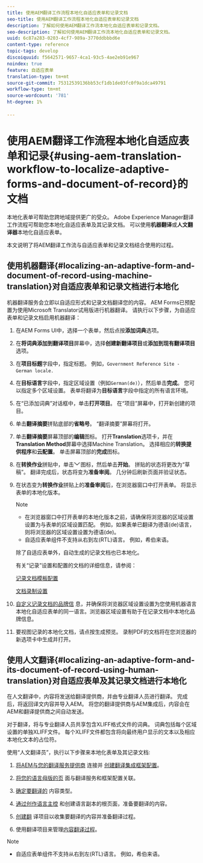 ```yaml
---
title: 使用AEM翻译工作流程本地化自适应表单和记录文档
seo-title: 使用AEM翻译工作流程本地化自适应表单和记录文档
description: 了解如何使用AEM翻译工作流本地化自适应表单和记录文档。
seo-description: 了解如何使用AEM翻译工作流本地化自适应表单和记录文档。
uuid: 6c87a283-0203-4cf7-989a-3770ddbbbd6e
content-type: reference
topic-tags: develop
discoiquuid: f5642571-9657-4ca1-93c5-4ae2eb91e967
noindex: true
feature: 自适应表单
translation-type: tm+mt
source-git-commit: 75312539136bb53cf1db1de03fc0f9a1dca49791
workflow-type: tm+mt
source-wordcount: '781'
ht-degree: 1%

---
```



# 使用AEM翻译工作流程本地化自适应表单和记录{#using-aem-translation-workflow-to-localize-adaptive-forms-and-document-of-record}的文档

本地化表单可帮助您跨地域提供更广的受众。 Adobe Experience Manager翻译工作流程可帮助您本地化自适应表单及其记录文档。 可以使用&#x200B;**机器翻译**&#x200B;或&#x200B;**人文翻译器**&#x200B;本地化自适应表单。

本文说明了将AEM翻译工作流与自适应表单和记录文档结合使用的过程。

## 使用机器翻译{#localizing-an-adaptive-form-and-document-of-record-using-machine-translation}对自适应表单和记录文档进行本地化

机器翻译服务会立即以自适应形式和记录文档翻译您的内容。 AEM Forms已预配置为使用Microsoft Translator试用版进行机器翻译。 请执行以下步骤，为自适应表单和记录文档启用机器翻译：

1. 在AEM Forms UI中，选择一个表单，然后点按&#x200B;**添加词典**&#x200B;选项。
1. 在&#x200B;**将词典添加到翻译项目**&#x200B;屏幕中，选择&#x200B;**创建新翻译项目**&#x200B;或&#x200B;**添加到现有翻译项目**&#x200B;选项。
1. 在&#x200B;**项目标题**&#x200B;字段中，指定标题。 例如，`Government Reference Site - German locale.`
1. 在&#x200B;**目标语言**&#x200B;字段中，指定区域设置（例如`German(de)`），然后单击&#x200B;**完成**。 您可以指定多个区域设置。 表单将翻译为&#x200B;**目标语言**&#x200B;字段中指定的所有语言环境。
1. 在“已添加词典”对话框中，单击&#x200B;**打开项目**。 在“项目”屏幕中，打开新创建的项目。
1. 单击&#x200B;**翻译摘要**&#x200B;拼贴底部的&#x200B;**省略号**。 “翻译摘要”屏幕将打开。
1. 单击&#x200B;**翻译摘要**&#x200B;屏幕顶部的&#x200B;**编辑**&#x200B;图标。 打开&#x200B;**Translation**&#x200B;选项卡，并在&#x200B;**Translation Method**&#x200B;屏幕中选择Machine Translation。 选择相应的&#x200B;**转换提供程序**&#x200B;和&#x200B;**云配置**。 单击屏幕顶部的&#x200B;**完成**&#x200B;图标。
1. 在&#x200B;**转换作业**&#x200B;拼贴中，单击![aem62forms_downarrow](assets/aem62forms_downarrow.png)图标，然后单击&#x200B;**开始**。 拼贴的状态将更改为“草稿”。 翻译完成后，状态将变为&#x200B;**准备审阅**。 几分钟后刷新页面并验证状态。
1. 在状态变为&#x200B;**转换作业**&#x200B;拼贴上的&#x200B;**准备审阅**&#x200B;后，在浏览器窗口中打开表单。 将显示表单的本地化版本。

   >[!NOTE]
   >
   >* 在浏览器窗口中打开表单的本地化版本之前，请确保将浏览器的区域设置设置为与表单的区域设置匹配。 例如，如果表单已翻译为德语(de)语言，则将浏览器的区域设置设置为德语(de)。
   >* 自适应表单组件不支持从右到左(RTL)语言。 例如，希伯来语。


   除了自适应表单外，自动生成的记录文档也已本地化。

   有关“记录”设置和配置的文档的详细信息，请参阅：

   [记录文档模板配置](/help/forms/using/generate-document-of-record-for-non-xfa-based-adaptive-forms.md#p-document-of-record-template-configuration-p)

   [文档录制设置](/help/forms/using/generate-document-of-record-for-non-xfa-based-adaptive-forms.md#p-document-of-record-settings-p)

1. [自定义记录文档的品牌信](/help/forms/using/generate-document-of-record-for-non-xfa-based-adaptive-forms.md) 息，并确保将浏览器区域设置设置为您使用机器语言本地化自适应表单的同一语言。浏览器区域设置有助于在记录文档中本地化品牌信息。
1. 要视图记录的本地化文档，请点按生成预览。 录制PDF的文档将在您浏览器的新选项卡中生成并打开。

## 使用人文翻译{#localizing-an-adaptive-form-and-its-document-of-record-using-human-translation}对自适应表单及其记录文档进行本地化

在人文翻译中，内容将发送给翻译提供商，并由专业翻译人员进行翻译。 完成后，将返回译文内容并导入AEM。 将您的翻译提供商与AEM集成后，内容会在AEM和翻译提供商之间自动发送。

对于翻译，将与专业翻译人员共享包含XLIFF格式文件的词典。 词典包括每个区域设置的单独XLIFF文件。 每个XLIFF文件都包含将向最终用户显示的文本以及相应本地化文本的占位符。

使用“人文翻译员”，执行以下步骤来本地化表单及其记录文档:

1. [将AEM与您的翻译服务提供商](/help/sites-administering/tc-tic.md) 连接并 [创建翻译集成框架配置](/help/sites-administering/tc-tic.md)。

1. [将您的语言母版的页](/help/sites-administering/tc-tic.md) 面与翻译服务和框架配置关联。

1. [确定要翻译的](/help/sites-administering/tc-rules.md) 内容类型。

1. [通过创作语言主控](/help/sites-administering/tc-prep.md) 和创建语言副本的根页面，准备要翻译的内容。

1. [创建翻](/help/sites-administering/tc-manage.md) 译项目以收集要翻译的内容并准备翻译过程。

1. 使用翻译项目来管理[内容翻译过程](/help/sites-administering/tc-manage.md)。

>[!NOTE]
>
>* 自适应表单组件不支持从右到左(RTL)语言。 例如，希伯来语。

>



